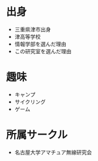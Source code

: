 # 出身
+ 三重県津市出身
+ 津高等学校
+ 情報学部を選んだ理由
+ この研究室を選んだ理由

# 趣味
+ キャンプ
+ サイクリング
+ ゲーム



# 所属サークル
+ 名古屋大学アマチュア無線研究会

